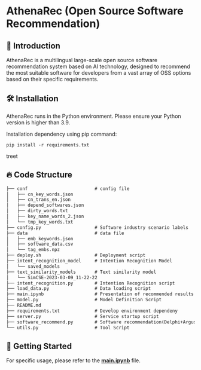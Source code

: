 # AthenaRec (Open Source Software Recommendation)

## 📝 Introduction
AthenaRec is a multilingual large-scale open source software recommendation system based on AI technology, designed to recommend the most suitable software for developers from a vast array of OSS options based on their specific requirements.

## 🛠️ Installation

AthenaRec runs in the Python environment. Please ensure your Python version is higher than 3.9.

Installation dependency using pip command:
```shell
pip install -r requirements.txt
```
treet
## 🔥 Code Structure 
```markdown
├── conf                         # config file
│   ├── cn_key_words.json
│   ├── cn_trans_en.json
│   ├── depend_softwares.json
│   ├── dirty_words.txt
│   ├── key_name_words_2.json
│   └── tmp_key_words.txt
├── config.py                    # Software industry scenario labels
├── data                         # data file
│   ├── emb_keywords.json
│   ├── software_data.csv
│   └── tag_embs.npz
├── deploy.sh                    # Deployment script
├── intent_recognition_model     # Intention Recognition Model
│   └── saved_models
├── text_similarity_models       # Text similarity model
│   └── SimCSE-2023-03-09_11-22-22
├── intent_recognition.py        # Intention Recognition script
├── load_data.py                 # Data loading script
├── main.ipynb                   # Presentation of recommended results
├── model.py                     # Model Definition Script
├── README.md
├── requirements.txt             # Develop environment dependeny
├── server.py                    # Service startup script
├── software_recommend.py        # Software recommendation(Delphi+Argus+Hestia)
└── utils.py                     # Tool Script
```

## 🚀 Getting Started

For specific usage, please refer to the **[main.ipynb](./main.ipynb)** file.
